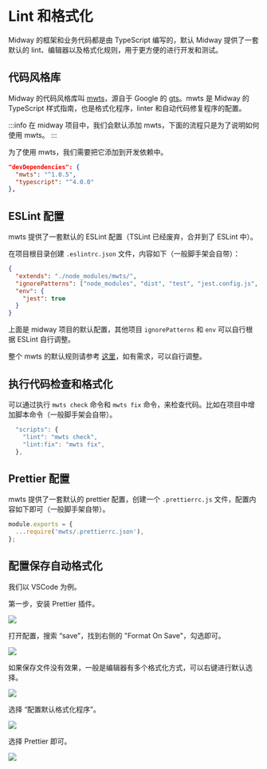 # Lint 和格式化

Midway 的框架和业务代码都是由 TypeScript 编写的，默认 Midway 提供了一套默认的 lint、编辑器以及格式化规则，用于更方便的进行开发和测试。

## 代码风格库

Midway 的代码风格库叫 [mwts](https://github.com/midwayjs/mwts)，源自于 Google 的 [gts](https://github.com/google/gts)。mwts 是 Midway 的 TypeScript 样式指南，也是格式化程序，linter 和自动代码修复程序的配置。

:::info
在 midway 项目中，我们会默认添加 mwts，下面的流程只是为了说明如何使用 mwts。
:::

为了使用 mwts，我们需要把它添加到开发依赖中。

```json
"devDependencies": {
  "mwts": "^1.0.5",
  "typescript": "^4.0.0"
},
```

## ESLint 配置

mwts 提供了一套默认的 ESLint 配置（TSLint 已经废弃，合并到了 ESLint 中）。

在项目根目录创建 `.eslintrc.json` 文件，内容如下（一般脚手架会自带）：

```json
{
  "extends": "./node_modules/mwts/",
  "ignorePatterns": ["node_modules", "dist", "test", "jest.config.js", "interface.ts"],
  "env": {
    "jest": true
  }
}
```

上面是 midway 项目的默认配置，其他项目 `ignorePatterns` 和 `env` 可以自行根据 ESLint 自行调整。

整个 mwts 的默认规则请参考 [这里](https://github.com/midwayjs/mwts/blob/master/.eslintrc.json)，如有需求，可以自行调整。

## 执行代码检查和格式化

可以通过执行 `mwts check` 命令和 `mwts fix` 命令，来检查代码。比如在项目中增加脚本命令（一般脚手架会自带）。

```typescript
  "scripts": {
    "lint": "mwts check",
    "lint:fix": "mwts fix",
  },
```

## Prettier 配置

mwts 提供了一套默认的 prettier 配置，创建一个 `.prettierrc.js`  文件，配置内容如下即可（一般脚手架自带）。

```javascript
module.exports = {
  ...require('mwts/.prettierrc.json'),
};
```

## 配置保存自动格式化

我们以 VSCode 为例。

第一步，安装 Prettier 插件。

![](https://cdn.nlark.com/yuque/0/2021/png/501408/1618042429530-177c3636-aefc-419d-8d3a-5258cad13631.png)

打开配置，搜索 “save”，找到右侧的 "Format On Save"，勾选即可。

![](https://cdn.nlark.com/yuque/0/2021/png/501408/1618042494782-71b6cc3c-18ae-4344-987b-ec82084f2dd8.png)

如果保存文件没有效果，一般是编辑器有多个格式化方式，可以右键进行默认选择。

![](https://cdn.nlark.com/yuque/0/2021/png/501408/1618125271116-845e8452-0f7b-46a9-a28a-388f2db9c5e3.png)

选择 “配置默认格式化程序”。

![](https://cdn.nlark.com/yuque/0/2021/png/501408/1618125381302-d3fe30c1-e56d-43f8-ada2-6e315f4ff2c4.png)

选择 Prettier 即可。

![](https://cdn.nlark.com/yuque/0/2021/png/501408/1618125423564-8e46b0f8-f422-4e3d-a805-3b0a1db037f8.png)

